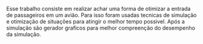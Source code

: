 Esse trabalho consiste em realizar achar uma forma de otimizar a entrada de passageiros em um avião.
Para isso foram usadas tecnicas de simulação e otimização de situações para atingir o melhor tempo possivel.
Após a simulação são gerador graficos para melhor compreenção do desempenho da simulação.
